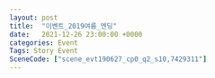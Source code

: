 ```yaml
---
layout: post
title:  "이벤트_2019여름_엔딩"
date:   2021-12-26 23:00:00 +0000
categories: Event
Tags: Story Event
SceneCode: ["scene_evt190627_cp0_q2_s10,7429311"]
---
```

